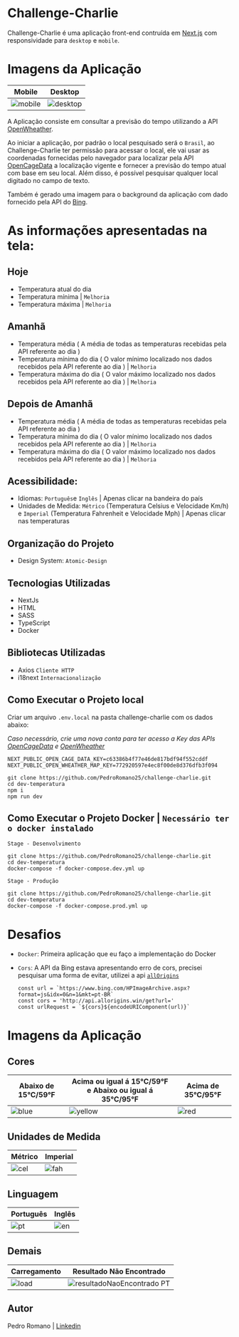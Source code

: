 # Challenge-Charlie




Challenge-Charlie é uma aplicação front-end contruída em [Next.js](https://nextjs.org/) com responsividade para `desktop` e `mobile`.

# Imagens da Aplicação
 Mobile | Desktop
|----------|----------|
| ![mobile](https://user-images.githubusercontent.com/59035461/183235294-82d94112-1d83-4432-a4cb-f3a7a2af324a.png) | ![desktop](https://user-images.githubusercontent.com/59035461/183235317-91bc469f-800e-49e7-87c4-5c70601880e7.png) | 

A Aplicação consiste em consultar a previsão do tempo utilizando a API [OpenWheather](https://api.openweathermap.org).

Ao iniciar a aplicação, por padrão o local pesquisado será o `Brasil`, ao Challenge-Charlie ter permissão para acessar o local, ele vai usar as coordenadas fornecidas pelo navegador para localizar pela API [OpenCageData](https://api.opencagedata.com) a localização vigente e fornecer a previsão do tempo atual com base em seu local. Além disso, é possível pesquisar qualquer local digitado no campo de texto.

Também é gerado uma imagem para o background da aplicação com dado fornecido pela API do [Bing](https://www.bing.com/HPImageArchive.aspx?format=js&idx=0&n=1&mkt=pt-BR).

# As informações apresentadas na tela:

## Hoje
- Temperatura atual do dia
- Temperatura mínima | `Melhoria`
- Temperatura máxima | `Melhoria`

## Amanhã
- Temperatura média ( A média de todas as temperaturas recebidas pela API referente ao dia )
- Temperatura mínima do dia ( O valor mínimo localizado nos dados recebidos pela API referente ao dia ) | `Melhoria`
- Temperatura máxima do dia ( O valor máximo localizado nos dados recebidos pela API referente ao dia ) | `Melhoria`

## Depois de Amanhã
- Temperatura média ( A média de todas as temperaturas recebidas pela API referente ao dia )
- Temperatura mínima do dia ( O valor mínimo localizado nos dados recebidos pela API referente ao dia ) | `Melhoria`
- Temperatura máxima do dia ( O valor máximo localizado nos dados recebidos pela API referente ao dia ) | `Melhoria`


## Acessibilidade:
- Idiomas: `Português`e `Inglês` | Apenas clicar na bandeira do país
- Unidades de Medida: `Métrico` (Temperatura Celsius e Velocidade Km/h) e `Imperial` (Temperatura Fahrenheit e Velocidade Mph) | Apenas clicar nas temperaturas

## Organização do Projeto

- Design System: `Atomic-Design`

## Tecnologias Utilizadas

- NextJs
- HTML
- SASS
- TypeScript
- Docker

## Bibliotecas Utilizadas

- Axios `Cliente HTTP`
- i18next `Internacionalização`

## Como Executar o Projeto local

Criar um arquivo `.env.local` na pasta challenge-charlie com os dados abaixo:

*Caso necessário, crie uma nova conta para ter acesso a Key das APIs  [OpenCageData](https://api.opencagedata.com) e [OpenWheather](https://api.openweathermap.org)*

```
NEXT_PUBLIC_OPEN_CAGE_DATA_KEY=c63386b4f77e46de817bdf94f552cddf
NEXT_PUBLIC_OPEN_WHEATHER_MAP_KEY=772920597e4ec8f00de8d376dfb3f094
```



```
git clone https://github.com/PedroRomano25/challenge-charlie.git
cd dev-temperatura
npm i 
npm run dev
```

## Como Executar o Projeto Docker | `Necessário ter o docker instalado`

`Stage - Desenvolvimento`

```
git clone https://github.com/PedroRomano25/challenge-charlie.git
cd dev-temperatura
docker-compose -f docker-compose.dev.yml up
```

`Stage - Produção`

```
git clone https://github.com/PedroRomano25/challenge-charlie.git
cd dev-temperatura
docker-compose -f docker-compose.prod.yml up
```

# Desafios
- `Docker`:  Primeira aplicação que eu faço a implementação do Docker
- `Cors`: A API da Bing estava apresentando erro de cors, precisei pesquisar uma forma de evitar, utilizei a api [`allOrigins`](http://api.allorigins.win) 
  
  ```  
  const url = `https://www.bing.com/HPImageArchive.aspx?format=js&idx=0&n=1&mkt=pt-BR`
  const cors = 'http://api.allorigins.win/get?url='
  const urlRequest = `${cors}${encodeURIComponent(url)}`
  ```
 
 # Imagens da Aplicação
 
 ## Cores
 
  Abaixo de 15°C/59°F | Acima ou igual á  15°C/59°F e Abaixo ou igual á 35°C/95°F | Acima de 35°C/95°F
|----------|----------|----------|
| ![blue](https://user-images.githubusercontent.com/59035461/183236365-38db1709-2670-4a12-98fb-0efa43f96d53.png) | ![yellow](https://user-images.githubusercontent.com/59035461/183236367-a6b189f8-4c58-4fc8-8168-3d6c1161bd98.png) | ![red](https://user-images.githubusercontent.com/59035461/183236377-ab8b4e9b-e9e5-424a-ad2e-1afaca3652e5.png) |

 ## Unidades de Medida

  Métrico | Imperial |
|----------|----------|
| ![cel](https://user-images.githubusercontent.com/59035461/183236452-dea88cfa-861d-4133-8df2-b6f00e191954.png) | ![fah](https://user-images.githubusercontent.com/59035461/183236447-35d88bca-8b42-4369-b3c4-cb436d971f68.png) |

## Linguagem

  Português | Inglês |
|----------|----------|
| ![pt](https://user-images.githubusercontent.com/59035461/183236520-bc2c9189-1d10-4ed5-bb08-f9c36ffdceb9.png) | ![en](https://user-images.githubusercontent.com/59035461/183236528-d121bd59-f04f-4a2e-b9a7-7b0d5555bb6e.png) |

## Demais

  Carregamento | Resultado Não Encontrado |
|----------|----------|
| ![load](https://user-images.githubusercontent.com/59035461/183236578-023ee27a-1709-4064-b91c-916a2dd94705.png) | ![resultadoNaoEncontrado PT](https://user-images.githubusercontent.com/59035461/183236590-2843535b-a552-4ad5-867a-6cbbd1adb81b.png) |
 
 



## Autor

Pedro Romano | [Linkedin](https://www.linkedin.com/in/pedropauloromano/)
